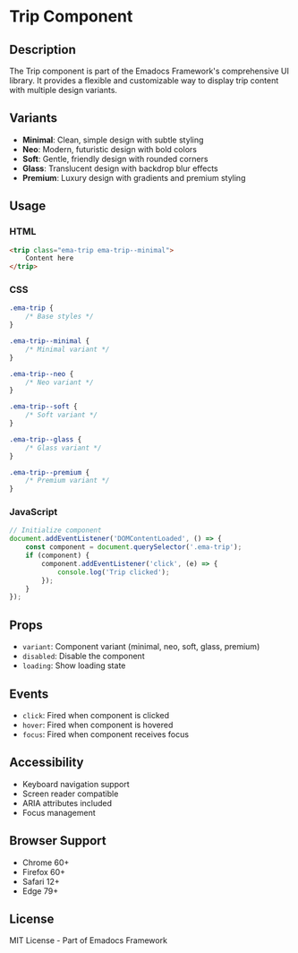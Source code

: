 # Trip Component

## Description
The Trip component is part of the Emadocs Framework's comprehensive UI library. It provides a flexible and customizable way to display trip content with multiple design variants.

## Variants
- **Minimal**: Clean, simple design with subtle styling
- **Neo**: Modern, futuristic design with bold colors
- **Soft**: Gentle, friendly design with rounded corners
- **Glass**: Translucent design with backdrop blur effects
- **Premium**: Luxury design with gradients and premium styling

## Usage

### HTML
```html
<trip class="ema-trip ema-trip--minimal">
    Content here
</trip>
```

### CSS
```css
.ema-trip {
    /* Base styles */
}

.ema-trip--minimal {
    /* Minimal variant */
}

.ema-trip--neo {
    /* Neo variant */
}

.ema-trip--soft {
    /* Soft variant */
}

.ema-trip--glass {
    /* Glass variant */
}

.ema-trip--premium {
    /* Premium variant */
}
```

### JavaScript
```javascript
// Initialize component
document.addEventListener('DOMContentLoaded', () => {
    const component = document.querySelector('.ema-trip');
    if (component) {
        component.addEventListener('click', (e) => {
            console.log('Trip clicked');
        });
    }
});
```

## Props
- `variant`: Component variant (minimal, neo, soft, glass, premium)
- `disabled`: Disable the component
- `loading`: Show loading state

## Events
- `click`: Fired when component is clicked
- `hover`: Fired when component is hovered
- `focus`: Fired when component receives focus

## Accessibility
- Keyboard navigation support
- Screen reader compatible
- ARIA attributes included
- Focus management

## Browser Support
- Chrome 60+
- Firefox 60+
- Safari 12+
- Edge 79+

## License
MIT License - Part of Emadocs Framework
